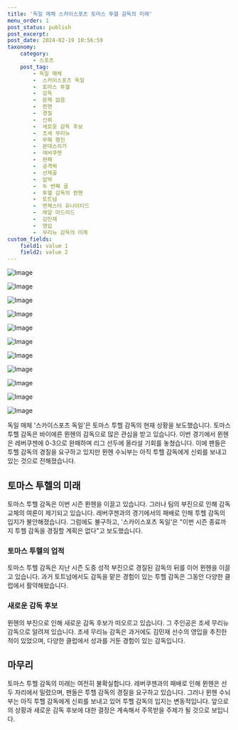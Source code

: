 ```yaml
---
title: '독일 매체 스카이스포츠 토마스 투헬 감독의 미래'
menu_order: 1
post_status: publish
post_excerpt: 
post_date: 2024-02-19 10:56:59
taxonomy:
    category:
        - 스포츠
    post_tag:
        - 독일 매체
        -  스카이스포츠 독일
        -  토마스 투헬
        -  감독
        -  문제 없음
        -  뮌헨
        -  경질
        -  신뢰
        -  새로운 감독 후보
        -  조세 무리뉴
        -  무패 행진
        -  분데스리가
        -  레버쿠젠
        -  완패
        -  공격력
        -  선제골
        -  압박
        -  두 번째 골
        -  투헬 감독의 뮌헨
        -  토트넘
        -  맨체스터 유나이티드
        -  레알 마드리드
        -  김민재
        -  영입
        -  무리뉴 감독의 미래
custom_fields:
    field1: value 1
    field2: value 2
---
```


![Image](https://imgnews.pstatic.net/image/477/2024/02/13/0000473259_001_20240213092003692.jpg?type=w647)

![Image](https://imgnews.pstatic.net/image/477/2024/02/13/0000473259_002_20240213092003744.jpg?type=w647)

![Image](https://imgnews.pstatic.net/image/477/2024/02/13/0000473259_003_20240213092003796.jpg?type=w647)

![Image](https://imgnews.pstatic.net/image/477/2024/02/13/0000473259_004_20240213092003840.jpg?type=w647)

![Image](https://imgnews.pstatic.net/image/477/2024/02/13/0000473259_005_20240213092003887.jpg?type=w647)

![Image](https://imgnews.pstatic.net/image/477/2024/02/13/0000473259_006_20240213092003936.jpg?type=w647)

![Image](https://imgnews.pstatic.net/image/477/2024/02/13/0000473259_007_20240213092003981.jpg?type=w647)

![Image](https://imgnews.pstatic.net/image/477/2024/02/13/0000473259_008_20240213092004029.jpg?type=w647)

![Image](https://imgnews.pstatic.net/image/477/2024/02/13/0000473259_009_20240213092004081.jpg?type=w647)

![Image](https://imgnews.pstatic.net/image/477/2024/02/13/0000473259_010_20240213092004122.jpg?type=w647)

![Image](https://imgnews.pstatic.net/image/477/2024/02/13/0000473259_011_20240213092004167.jpg?type=w647)

독일 매체 '스카이스포츠 독일'은 토마스 투헬 감독의 현재 상황을 보도했습니다. 토마스 투헬 감독은 바이에른 뮌헨의 감독으로 많은 관심을 받고 있습니다. 이번 경기에서 뮌헨은 레버쿠젠에 0-3으로 완패하며 리그 선두에 올라설 기회를 놓쳤습니다. 이에 팬들은 투헬 감독의 경질을 요구하고 있지만 뮌헨 수뇌부는 아직 투헬 감독에게 신뢰를 보내고 있는 것으로 전해졌습니다.
## 토마스 투헬의 미래
토마스 투헬 감독은 이번 시즌 뮌헨을 이끌고 있습니다. 그러나 팀의 부진으로 인해 감독 교체의 여론이 제기되고 있습니다. 레버쿠젠과의 경기에서의 패배로 인해 투헬 감독의 입지가 불안해졌습니다. 그럼에도 불구하고, '스카이스포츠 독일'은 "이번 시즌 종료까지 투헬 감독을 경질할 계획은 없다"고 보도했습니다.
### 토마스 투헬의 업적
토마스 투헬 감독은 지난 시즌 도중 성적 부진으로 경질된 감독의 뒤를 이어 뮌헨을 이끌고 있습니다. 과거 토트넘에서도 감독을 맡은 경험이 있는 투헬 감독은 그동안 다양한 클럽에서 활약해왔습니다. 
### 새로운 감독 후보
뮌헨의 부진으로 인해 새로운 감독 후보가 떠오르고 있습니다. 그 주인공은 조세 무리뉴 감독으로 알려져 있습니다. 조세 무리뉴 감독은 과거에도 김민재 선수의 영입을 추진한 적이 있었으며, 다양한 클럽에서 성과를 거둔 경험이 있는 감독입니다.
## 마무리
토마스 투헬 감독의 미래는 여전히 불확실합니다. 레버쿠젠과의 패배로 인해 뮌헨은 선두 자리에서 밀렸으며, 팬들은 투헬 감독의 경질을 요구하고 있습니다. 그러나 뮌헨 수뇌부는 아직 투헬 감독에게 신뢰를 보내고 있어 투헬 감독의 입지는 변동적입니다. 앞으로의 상황과 새로운 감독 후보에 대한 결정은 계속해서 주목받을 주제가 될 것으로 보입니다.
